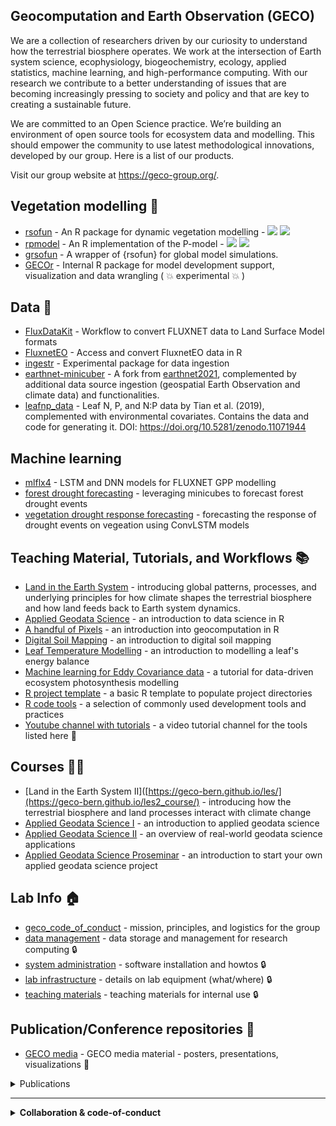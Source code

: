 ## Geocomputation and Earth Observation (GECO)

We are a collection of researchers driven by our curiosity to understand how the terrestrial biosphere operates. We work at the intersection of Earth system science, ecophysiology, biogeochemistry, ecology, applied statistics, machine learning, and high-performance computing. With our research we contribute to a better understanding of issues that are becoming increasingly pressing to society and policy and that are key to creating a sustainable future.

We are committed to an Open Science practice. We’re building an environment of open source tools for ecosystem data and modelling. This should empower the community to use latest methodological innovations, developed by our group. Here is a list of our products.

Visit our group website at https://geco-group.org/.

## Vegetation modelling :deciduous_tree:

- [rsofun](https://github.com/geco-bern/rsofun) - An R package for dynamic vegetation modelling -  ![](https://cranlogs.r-pkg.org/badges/grand-total/rsofun) ![](https://www.r-pkg.org/badges/version/rsofun)
- [rpmodel](https://github.com/geco-bern/rpmodel) -  An R implementation of the P-model - ![](https://cranlogs.r-pkg.org/badges/grand-total/rpmodel) ![](https://www.r-pkg.org/badges/version/rpmodel)
- [grsofun](https://github.com/geco-bern/grsofun) - A wrapper of {rsofun} for global model simulations.
- [GECOr](https://github.com/geco-bern/GECOr) - Internal R package for model development support, visualization and data wrangling ( :boom: experimental :boom: )

## Data :floppy_disk:

- [FluxDataKit](https://github.com/geco-bern/FluxDataKit) - Workflow to convert FLUXNET data to Land Surface Model formats
- [FluxnetEO](https://github.com/geco-bern/FluxnetEO) - Access and convert FluxnetEO data in R
- [ingestr](https://github.com/geco-bern/ingestr) - Experimental package for data ingestion
- [earthnet-minicuber](https://github.com/geco-bern/earthnet-minicuber) - A fork from [earthnet2021](https://github.com/earthnet2021), complemented by additional data source ingestion (geospatial Earth Observation and climate data) and functionalities.
- [leafnp_data](https://github.com/geco-bern/leafnp_data) - Leaf N, P, and N:P data by Tian et al. (2019), complemented with environmental covariates. Contains the data and code for generating it. DOI: https://doi.org/10.5281/zenodo.11071944

## Machine learning

- [mlflx4](https://github.com/geco-bern/mlflx4) - LSTM and DNN models for FLUXNET GPP modelling
- [forest drought forecasting](https://github.com/geco-bern/forest_drought_forecasting) - leveraging minicubes to forecast forest drought events
- [vegetation drought response forecasting](https://github.com/geco-bern/satellite_image_forecasting) - forecasting the response of drought events on vegeation using ConvLSTM models

## Teaching Material, Tutorials, and Workflows 📚

- [Land in the Earth System](https://geco-bern.github.io/les/) - introducing global patterns, processes, and underlying principles for how climate shapes the terrestrial biosphere and how land feeds back to Earth system dynamics.
- [Applied Geodata Science](https://geco-bern.github.io/agds/) - an introduction to data science in R
- [A handful of Pixels](https://geco-bern.github.io/handfull_of_pixels/) - an introduction into geocomputation in R
- [Digital Soil Mapping](https://geco-bern.github.io/tutorial_digital_soil_mapping/) - an introduction to digital soil mapping
- [Leaf Temperature Modelling](https://padasch.github.io/leaf_energy_balance_tutorial/) - an introduction to modelling a leaf's energy balance
- [Machine learning for Eddy Covariance data](https://github.com/geco-bern/ml4ec_workshop/) - a tutorial for data-driven ecosystem photosynthesis modelling
- [R project template](https://github.com/geco-bern/R_proj_template) - a basic R template to populate project directories
- [R code tools](https://github.com/geco-bern/R_code_tools) - a selection of commonly used development tools and practices 
- [Youtube channel with tutorials](https://www.youtube.com/@geco-group) - a video tutorial channel for the tools listed here :movie_camera:

## Courses 🧑‍🎓

- [Land in the Earth System II]([https://geco-bern.github.io/les/](https://geco-bern.github.io/les2_course/) - introducing how the terrestrial biosphere and land processes interact with climate change
- [Applied Geodata Science I](https://geco-bern.github.io/agds1_course/) - an introduction to applied geodata science
- [Applied Geodata Science II](https://geco-bern.github.io/agds2_course/) - an overview of real-world geodata science applications
- [Applied Geodata Science Proseminar](https://geco-bern.github.io/agds_proseminar/) - an introduction to start your own applied geodata science project
  
</details> 
    
## Lab Info :house:

- [geco_code_of_conduct](https://github.com/geco-bern/geco_code_of_conduct) - mission, principles, and logistics for the group
- [data management](https://github.com/geco-bern/data_management) - data storage and management for research computing :lock:
- [system administration](https://github.com/geco-bern/system_administration) - software installation and howtos :lock:
- [lab infrastructure](https://github.com/geco-bern/lab_infrastructure) - details on lab equipment (what/where) :lock:
- [teaching materials](https://github.com/geco-bern/teaching_materials) - teaching materials for internal use :lock:

## Publication/Conference repositories :pencil:
- [GECO media](https://github.com/geco-bern/GECO_media) - GECO media material - posters, presentations, visualizations :book:

<details><summary>Publications</summary>
  
  - [Plant access to belowground moisture allows sustained evapotranspiration during drought](https://github.com/geco-bern/fET) - Giardina et al. *submitted*
  - [Quantifying soil moisture impacts on light use efficiency across biomes](https://github.com/geco-bern/fvar) - Stocker et al. 2018 *New Phytologist*
  - [Acclimation of phenology relieves leaf longevity constraints in deciduous forests](https://github.com/geco-bern/phenoEOS) - Marqués et al. 2022 *Nature Ecology & Evolution*
  - [Grow Fast Die Young hypothesis](https://github.com/geco-bern/GFDY) - Marqués et al. 2022 *submitted*
  - [Rooting zone water storage capacity](https://doi.org/10.5281/zenodo.7429129) - Stocker et al., 2023 *Nature Geoscience*
  - [Cumulative water deficit algorithm](https://github.com/geco-bern/cwd) - Stocker et al., 2023 *Nature Geoscience*
  - [Environmental versus phylogenetic controls on leaf nitrogen and phosphorous concentrations of terrestrial plants](https://github.com/geco-bern/leafnp) - Tian et al., 2024 *Nature Communications*
  - [Empirical evidence and theoretical understanding of ecosystem carbon and nitrogen cycle interactions](https://github.com/geco-bern/lt_cn_review) - Stocker et al. (*accepted*) *New Phytologist*

</details> 

----

<details><summary><b>Collaboration & code-of-conduct</b></summary>
  
The authors of these packages are open to collaborate. Where substantial intellectual inputs are provided by us, we ask for credit. Intellectual input can take the form of (but is not limited to) custom code, data manipulation, or methodological advice (including experimental design). The form of credit is to be determined in mutual agreement, considering contributions, and may include the authorship on manuscripts or on other research products resulting from respective work. For simple questions regarding the functioning of our open source software, please refer first to the extensive documentation on respective websites (see links above), our YouTube channel, and related published papers. For remaining questions, please raise an issue on Github (in the respective repository). Of course, for such types of support and issue resolution, we do not expect co-authorships. Fair acknowledgements and properly cited software and literature is appreciated. Thank you. More details are provided in the [GECO code of conduct / mission statement](https://github.com/geco-bern/geco_code).   

</details> 




